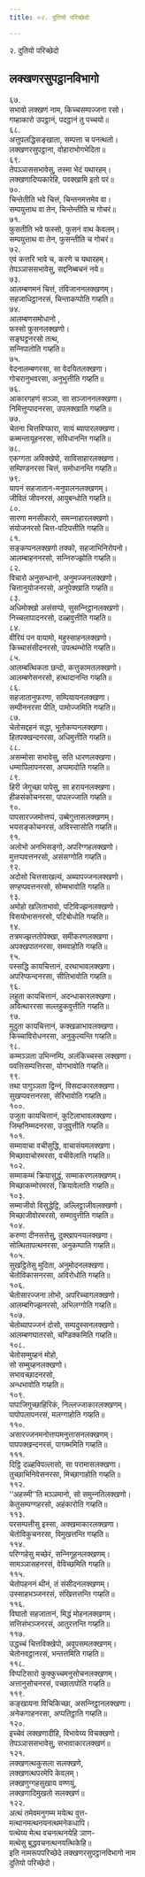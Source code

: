 ```yaml
---
title: ०२. दुतियो परिच्छेदो

---
```

२. दुतियो परिच्छेदो  


## लक्खणरसुपट्ठानविभागो

६७.  
सभावो लक्खणं नाम, किच्‍चसम्पज्‍जना रसो।  
गय्हाकारो उपट्ठानं, पदट्ठानं तु पच्‍चयो॥  
६८.  
अत्तुपलद्धिसङ्खाता, सम्पत्ता च पनत्थतो।  
लक्खणरसुपट्ठाना, वोहाराभोगभेदिता॥  
६९.  
तेपञ्‍ञाससभावेसु, तस्मा भेदं यथारहम्।  
लक्खणादिप्पकारेहि, पवक्खामि इतो परं॥  
७०.  
चिन्तेतीति भवे चित्तं, चिन्तनमत्तमेव वा।  
सम्पयुत्ताथ वा तेन, चिन्तेन्तीति च गोचरं॥  
७१.  
फुसतीति भवे फस्सो, फुसनं वाथ केवलम्।  
सम्पयुत्ताथ वा तेन, फुसन्तीति च गोचरं॥  
७२.  
एवं कत्तरि भावे च, करणे च यथारहम्।  
तेपञ्‍ञाससभावेसु, सद्दनिब्बचनं नये॥  
७३.  
आलम्बणमनं चित्तं, तंविजाननलक्खणम्।  
सहजाधिट्ठानरसं, चिन्ताकप्पोति गय्हति॥  
७४.  
आलम्बणसमोधानो ,  
फस्सो फुसनलक्खणो।  
सङ्घट्टनरसो तत्थ,  
सन्‍निपातोति गय्हति॥  
७५.  
वेदनालम्बणरसा, सा वेदयितलक्खणा।  
गोचरानुभवरसा, अनुभुत्तीति गय्हति॥  
७६.  
आकारगहणं सञ्‍ञा, सा सञ्‍जाननलक्खणा।  
निमित्तुप्पादनरसा, उपलक्खाति गय्हति॥  
७७.  
चेतना चित्तविप्फारा, सायं ब्यापारलक्खणा।  
कम्मन्तायूहनरसा, संविधानन्ति गय्हति॥  
७८.  
एकग्गता अविक्खेपो, साविसाहारलक्खणा।  
सम्पिण्डनरसा चित्तं, समोधानन्ति गय्हति॥  
७९.  
यापनं सहजातान-मनुपालनलक्खणम्।  
जीवितं जीवनरसं, आयुबन्धोति गय्हति॥  
८०.  
सारणा मनसीकारो, समन्‍नाहारलक्खणो।  
संयोजनरसो चित्त-पटिपत्तीति गय्हति॥  
८१.  
सङ्कप्पनलक्खणो तक्‍को, सहजाभिनिरोपनो।  
आलम्बाहननरसो, सन्‍निरुज्झोति गय्हति॥  
८२.  
विचारो अनुसन्धानो, अनुमज्‍जनलक्खणो।  
चित्तानुयोजनरसो, अनुपेक्खाति गय्हति॥  
८३.  
अधिमोक्खो असंसप्पो, सुसन्‍निट्ठानलक्खणो।  
निच्‍चलापादनरसो, दळ्हवुत्तीति गय्हति॥  
८४.  
वीरियं पन वायामो, महुस्साहनलक्खणो।  
किच्‍चासंसीदनरसो, उपत्थम्भोति गय्हति॥  
८५.  
आलम्बत्थिकता छन्दो, कत्तुकामतलक्खणो।  
आलम्बणेसनरसो, हत्थादानन्ति गय्हति॥  
८६.  
सहजातानुफरणा, सम्पियायनलक्खणा।  
सम्पीननरसा पीति, पामोज्‍जमिति गय्हति॥  
८७.  
चेतोसद्दहनं सद्धा, भूतोकप्पनलक्खणा।  
हितपक्खन्दनरसा, अधिमुत्तीति गय्हति॥  
८८.  
असम्मोसा सभावेसु, सति धारणलक्खणा।  
धम्मापिलापनरसा, अप्पमादोति गय्हति॥  
८९.  
हिरी जेगुच्छा पापेसु, सा हरायनलक्खणा।  
हीळसंकोचनरसा, पापलज्‍जाति गय्हति॥  
९०.  
पापसारज्‍जमोत्तप्पं, उब्बेगुत्तासलक्खणम्।  
भयसङ्कोचनरसं, अविस्सासोति गय्हति॥  
९१.  
अलोभो अनभिसङ्गो, अपरिग्गहलक्खणो।  
मुत्तप्पवत्तनरसो, असंसग्गोति गय्हति॥  
९२.  
अदोसो चित्तसाखल्यं, अब्यापज्‍जनलक्खणो।  
सण्हप्पवत्तनरसो, सोम्मभावोति गय्हति॥  
९३.  
अमोहो खलिताभावो, पटिविज्झनलक्खणो।  
विसयोभासनरसो, पटिबोधोति गय्हति॥  
९४.  
तत्रमज्झत्ततोपेक्खा, समीकरणलक्खणा।  
अपक्खपातनरसा, समवाहोति गय्हति॥  
९५.  
पस्सद्धि कायचित्तानं, दरथाभावलक्खणा।  
अपरिप्फन्दनरसा, सीतिभावोति गय्हति॥  
९६.  
लहुता कायचित्तानं, अदन्धाकारलक्खणा।  
अवित्थाररसा सल्‍लहुकवुत्तीति गय्हति॥  
९७.  
मुदुता कायचित्तानं, कक्खळाभावलक्खणा।  
किच्‍चाविरोधनरसा, अनुकुल्यन्ति गय्हति॥  
९८.  
कम्मञ्‍ञता उभिन्‍नम्पि, अलंकिच्‍चस्स लक्खणा।  
पवत्तिसम्पत्तिरसा, योगभावोति गय्हति॥  
९९.  
तथा पागुञ्‍ञता द्विन्‍नं, विसदाकारलक्खणा।  
सुखप्पवत्तनरसा, सेरिभावोति गय्हति॥  
१००.  
उजुता कायचित्तानं, कुटिलाभावलक्खणा।  
जिम्हनिम्मदनरसा, उजुवुत्तीति गय्हति॥  
१०१.  
सम्मावाचा वचीसुद्धि, वाचासंयमलक्खणा।  
मिच्छावाचोरमरसा, वचीवेलाति गय्हति॥  
१०२.  
सम्माकम्मं क्रियासुद्धं, सम्माकरणलक्खणम्।  
मिच्छाकम्मोरमरसं, क्रियावेलाति गय्हति॥  
१०३.  
सम्माजीवो विसुद्धेट्ठि, अल्‍लिट्ठाजीवलक्खणो।  
मिच्छाजीवोरमरसो, सम्मावुत्तीति गय्हति॥  
१०४.  
करुणा दीनसत्तेसु, दुक्खापनयलक्खणा।  
सोत्थितापत्थनरसा, अनुकम्पाति गय्हति॥  
१०५.  
सुखट्ठितेसु मुदिता, अनुमोदनलक्खणा।  
चेतोविकासनरसा, अविरोधोति गय्हति॥  
१०६.  
चेतोसारज्‍जना लोभो, अपरिच्‍चागलक्खणो।  
आलम्बगिज्झनरसो, अभिलग्गोति गय्हति॥  
१०७.  
चेतोब्यापज्‍जनं दोसो, सम्पदुस्सनलक्खणो।  
आलम्बणघातरसो, चण्डिक्‍कमिति गय्हति॥  
१०८.  
चेतोसम्मुय्हनं मोहो,  
सो सम्मुय्हनलक्खणो।  
सभावच्छादनरसो,  
अन्धभावोति गय्हति॥  
१०९.  
पापाजिगुच्छाहिरिकं, निल्‍लज्‍जाकारलक्खणम्।  
पापोपलापनरसं, मलग्गाहोति गय्हति॥  
११०.  
असारज्‍जनमनोत्तप्पमनुत्तासनलक्खणम्।  
पापपक्खन्दनरसं, पागब्भमिति गय्हति॥  
१११.  
दिट्ठि दळ्हविपल्‍लासो, सा परामासलक्खणा।  
तुच्छाभिनिवेसनरसा, मिच्छागाहोति गय्हति॥  
११२.  
‘‘अहस्मी’’ति मञ्‍ञमानो, सो समुन्‍नतिलक्खणो।  
केतुसम्पग्गहरसो, अहंकारोति गय्हति॥  
११३.  
परसम्पत्तीसु इस्सा, अक्खमाकारलक्खणा।  
चेतोविकुचनरसा, विमुखत्तन्ति गय्हति॥  
११४.  
परिग्गहेसु मच्छेरं, सन्‍निगूहनलक्खणम्।  
सामञ्‍ञासहनरसं, वेविच्छमिति गय्हति॥  
११५.  
चेतोपहननं थीनं, तं संसीदनलक्खणम्।  
उस्साहभञ्‍जनरसं, संखित्तत्तन्ति गय्हति॥  
११६.  
विघातो सहजातानं, मिद्धं मोहनलक्खणम्।  
सत्तिसंभञ्‍जनरसं, आतुरत्तन्ति गय्हति॥  
११७.  
उद्धच्‍चं चित्तविक्खेपो, अवूपसमलक्खणम्।  
चेतोनवट्ठानरसं, भन्तत्तमिति गय्हति॥  
११८.  
विप्पटिसारो कुक्‍कुच्‍चमनुसोचनलक्खणम्।  
अत्तानुसोचनरसं, पच्छातापोति गय्हति॥  
११९.  
कङ्खायना विचिकिच्छा, असन्‍निट्ठानलक्खणा।  
अनेकगाहनरसा, अप्पतिट्ठाति गय्हति॥  
१२०.  
इच्‍चेवं लक्खणादीहि, विभावेय्य विचक्खणो।  
तेपञ्‍ञाससभावेसु, सभावाकारलक्खणं॥  
१२१.  
लक्खणत्थकुसला सलक्खणे,  
लक्खणत्थपरमेपि केवलम्।  
लक्खणुग्गहसुखाय वण्णयुं,  
लक्खणादिमुखतो सलक्खणं॥  
१२२.  
अत्थं तमेवमनुगम्म मयेत्थ वुत्त-  
मत्थानमत्थनयनत्थमनेकधापि।  
पत्थेय्य मेत्थ वचनत्थनयेहि ञाण-  
मत्थेसु बुद्धवचनत्थनयत्थिकेहि॥  
इति नामरूपपरिच्छेदे लक्खणरसुपट्ठानविभागो नाम  
दुतियो परिच्छेदो।  